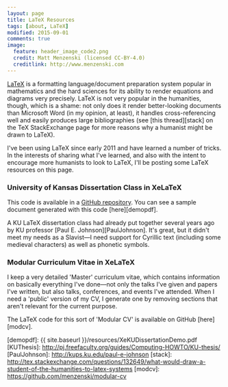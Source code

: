 ```yaml
---
layout: page
title: LaTeX Resources
tags: [about, LaTeX]
modified: 2015-09-01
comments: true
image:
  feature: header_image_code2.png
  credit: Matt Menzenski (licensed CC-BY-4.0)
  creditlink: http://www.menzenski.com
---
```


[LaTeX][tex] is a formatting language/document preparation system
popular in mathematics and the hard sciences for its ability to render
equations and diagrams very precisely. LaTeX is not very popular in
the humanities, though, which is a shame: not only does it render
better-looking documents than Microsoft Word (in my opinion, at
least), it handles cross-referencing well and easily produces large
bibliographies (see [this thread][stack] on the TeX StackExchange page
for more reasons why a humanist might be drawn to LaTeX).

I've been using LaTeX since early 2011 and have learned a number of
tricks. In the interests of sharing what I've learned, and also with
the intent to encourage more humanists to look to LaTeX, I'll be
posting some LaTeX resources on this page.

### University of Kansas Dissertation Class in XeLaTeX

This code is available in a [GitHub repository][xelatexclass]. You can
see a sample document generated with this code [here][demopdf].

A KU LaTeX dissertation class had already put together several years ago by
KU professor [Paul E. Johnson][PaulJohnson]. It's great, but it didn't meet my
needs as a Slavist—I need support for Cyrillic text (including some
medieval characters) as well as phonetic symbols.

### Modular Curriculum Vitae in XeLaTeX

I keep a very detailed 'Master' curriculum vitae, which contains
information on basically everything I've done—not only the talks I've
given and papers I've written, but also talks, conferences, and events
I've attended. When I need a 'public' version of my CV, I generate one
by removing sections that aren't relevant for the current purpose.

The LaTeX code for this sort of 'Modular CV' is available on GitHub
[here][modcv].

[tex]: http://latex-project.org
[xelatexclass]: https://github.com/menzenski/xelatex-dissertation-class
[demopdf]: {{ site.baseurl }}/resources/XeKUDissertationDemo.pdf
[KUThesis]: http://pj.freefaculty.org/guides/Computing-HOWTO/KU-thesis/
[PaulJohnson]: http://kups.ku.edu/paul-e-johnson
[stack]: http://tex.stackexchange.com/questions/132649/what-would-draw-a-student-of-the-humanities-to-latex-systems
[modcv]: https://github.com/menzenski/modular-cv
